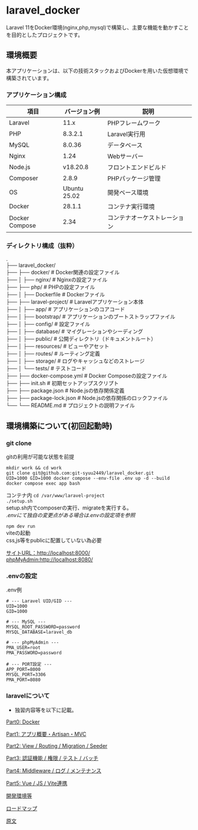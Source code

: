 # laravel_docker

Laravel 11をDocker環境(nginx,php,mysql)で構築し、主要な機能を動かすことを目的としたプロジェクトです。

## 環境概要

本アプリケーションは、以下の技術スタックおよびDockerを用いた仮想環境で構築されています。

### アプリケーション構成

| 項目        | バージョン例        | 説明 |
|-------------|---------------------|------|
| Laravel     | 11.x                | PHPフレームワーク |
| PHP         | 8.3.2.1             | Laravel実行用 |
| MySQL       | 8.0.36              | データベース |
| Nginx       | 1.24                | Webサーバー |
| Node.js     | v18.20.8            | フロントエンドビルド |
| Composer    | 2.8.9               | PHPパッケージ管理 |
| OS          | Ubuntu 25.02        | 開発ベース環境 |
| Docker      | 28.1.1              | コンテナ実行環境 |
| Docker Compose | 2.34             | コンテナオーケストレーション |

### ディレクトリ構成（抜粋）

.  
├── laravel_docker/  
├── ├── docker/                 # Docker関連の設定ファイル  
├── │   ├── nginx/             # Nginxの設定ファイル  
├── ├── php/                    # PHPの設定ファイル  
├── │   ├── Dockerfile         # Dockerファイル  
├── ├── laravel-project/        # Laravelアプリケーション本体  
├── │   ├── app/                # アプリケーションのコアコード  
├── │   ├── bootstrap/          # アプリケーションのブートストラップファイル  
├── │   ├── config/             # 設定ファイル  
├── │   ├── database/           # マイグレーションやシーディング  
├── │   ├── public/             # 公開ディレクトリ（ドキュメントルート）  
├── │   ├── resources/          # ビューやアセット  
├── │   ├── routes/             # ルーティング定義  
├── │   ├── storage/            # ログやキャッシュなどのストレージ  
├── │   └── tests/              # テストコード  
├── ├── docker-compose.yml      # Docker Composeの設定ファイル  
├── ├── init.sh                 # 初期セットアップスクリプト  
├── ├── package.json            # Node.jsの依存関係定義  
├── ├── package-lock.json       # Node.jsの依存関係のロックファイル  
└── └── README.md               # プロジェクトの説明ファイル  


## 環境構築について(初回起動時)

### git clone

gitの利用が可能な状態を前提

`mkdir work && cd work`  
`git clone git@github.com:git-syuu2449/laravel_docker.git`  
`UID=1000 GID=1000 docker compose --env-file .env up -d --build`  
`docker compose exec app bash`  

コンテナ内
`cd /var/www/laravel-project`  
`./setup.sh`  
setup.sh内でcomposerの実行、migrateを実行する。  
*.envにて独自の変更点がある場合は.envの設定項を参照*

`npm dev run`  
viteの起動  
css,js等をpublicに配置していない為必要

[サイトURL：http://localhost:8000/](http://localhost:8000/)  
[phpMyAdmin:http://localhost:8080/](http://localhost:8080/)

### .envの設定

.env例

```
# --- Laravel UID/GID ---
UID=1000
GID=1000

# --- MySQL ---
MYSQL_ROOT_PASSWORD=password
MYSQL_DATABASE=laravel_db

# --- phpMyAdmin ---
PMA_USER=root
PMA_PASSWORD=password

# --- PORT設定 ---
APP_PORT=8000
MYSQL_PORT=3306
PMA_PORT=8080
```

### laravelについて
- 独習内容等を以下に記載。

[Part0: Docker](docs/part0_docker.md)

[Part1: アプリ概要・Artisan・MVC](docs/part1_app_overview.md)

[Part2: View / Routing / Migration / Seeder](docs/part2_view_routing_db.md)

[Part3: 認証機能 / 権限 / テスト / バッチ](docs/part3_auth_permission_test_batch.md)

[Part4: Middleware / ログ / メンテナンス](docs/part4_middleware_logs_maintenance.md)

[Part5: Vue / JS / Vite連携](docs/part5_vue_js_vite.md)

[開発環境等](docs/開発環境.md)

[ロードマップ](docs/ロードマップ.md)

[原文](docs/laravelについて.md)
